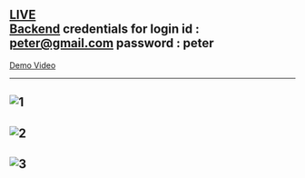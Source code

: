 [LIVE](https://social-media-frontend-virid.vercel.app/home) <br  />          [Backend](https://github.com/Mayuresh308/social-media-backend.git)
credentials for login
id : peter@gmail.com
password : peter
--------------------------------------------------------------------------
[Demo Video](
https://github.com/user-attachments/assets/a3691764-22ab-4737-abde-aa40efe565de)

------------------------------------------------------------------------------

![1](https://github.com/user-attachments/assets/07c831d7-89c0-4213-bc18-c3a1f6e68214)
-------------------------------------------------------------------------------------
![2](https://github.com/user-attachments/assets/f5e8454b-988f-4194-bc7e-f7f1d742be2f)
-------------------------------------------------------------------------------------
![3](https://github.com/user-attachments/assets/76174f16-ae41-4196-8447-afd3f97649fb)
-------------------------------------------------------------------------------------
